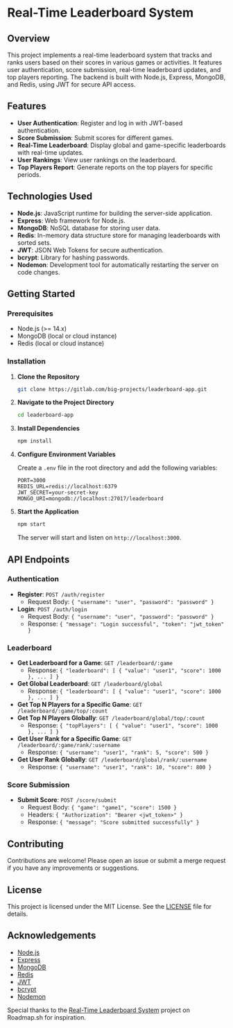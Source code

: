 # Real-Time Leaderboard System

## Overview

This project implements a real-time leaderboard system that tracks and ranks users based on their scores in various games or activities. It features user authentication, score submission, real-time leaderboard updates, and top players reporting. The backend is built with Node.js, Express, MongoDB, and Redis, using JWT for secure API access.

## Features

* **User Authentication**: Register and log in with JWT-based authentication.
* **Score Submission**: Submit scores for different games.
* **Real-Time Leaderboard**: Display global and game-specific leaderboards with real-time updates.
* **User Rankings**: View user rankings on the leaderboard.
* **Top Players Report**: Generate reports on the top players for specific periods.

## Technologies Used

* **Node.js**: JavaScript runtime for building the server-side application.
* **Express**: Web framework for Node.js.
* **MongoDB**: NoSQL database for storing user data.
* **Redis**: In-memory data structure store for managing leaderboards with sorted sets.
* **JWT**: JSON Web Tokens for secure authentication.
* **bcrypt**: Library for hashing passwords.
* **Nodemon**: Development tool for automatically restarting the server on code changes.

## Getting Started

### Prerequisites

* Node.js (>= 14.x)
* MongoDB (local or cloud instance)
* Redis (local or cloud instance)

### Installation

1. **Clone the Repository**

    ```bash
    git clone https://gitlab.com/big-projects/leaderboard-app.git
    ```

2. **Navigate to the Project Directory**

    ```bash
    cd leaderboard-app
    ```

3. **Install Dependencies**

    ```bash
    npm install
    ```

4. **Configure Environment Variables**

    Create a `.env` file in the root directory and add the following variables:

    ```env
    PORT=3000
    REDIS_URL=redis://localhost:6379
    JWT_SECRET=your-secret-key
    MONGO_URI=mongodb://localhost:27017/leaderboard
    ```

5. **Start the Application**

    ```bash
    npm start
    ```

    The server will start and listen on `http://localhost:3000`.

## API Endpoints

### Authentication

* **Register**: `POST /auth/register`
    * Request Body: `{ "username": "user", "password": "password" }`
* **Login**: `POST /auth/login`
    * Request Body: `{ "username": "user", "password": "password" }`
    * Response: `{ "message": "Login successful", "token": "jwt_token" }`

### Leaderboard

* **Get Leaderboard for a Game**: `GET /leaderboard/:game`
    * Response: `{ "leaderboard": [ { "value": "user1", "score": 1000 }, ... ] }`
* **Get Global Leaderboard**: `GET /leaderboard/global`
    * Response: `{ "leaderboard": [ { "value": "user1", "score": 1000 }, ... ] }`
* **Get Top N Players for a Specific Game**: `GET /leaderboard/:game/top/:count`
* **Get Top N Players Globally**: `GET /leaderboard/global/top/:count`
    * Response: `{ "topPlayers": [ { "value": "user1", "score": 1000 }, ... ] }`
* **Get User Rank for a Specific Game**: `GET /leaderboard/:game/rank/:username`
    * Response: `{ "username": "user1", "rank": 5, "score": 500 }`
* **Get User Rank Globally**: `GET /leaderboard/global/rank/:username`
    * Response: `{ "username": "user1", "rank": 10, "score": 800 }`

### Score Submission

* **Submit Score**: `POST /score/submit`
    * Request Body: `{ "game": "game1", "score": 1500 }`
    * Headers: `{ "Authorization": "Bearer <jwt_token>" }`
    * Response: `{ "message": "Score submitted successfully" }`

## Contributing

Contributions are welcome! Please open an issue or submit a merge request if you have any improvements or suggestions.

## License

This project is licensed under the MIT License. See the [LICENSE](LICENSE) file for details.



## Acknowledgements

* [Node.js](https://nodejs.org/)
* [Express](https://expressjs.com/)
* [MongoDB](https://www.mongodb.com/)
* [Redis](https://redis.io/)
* [JWT](https://jwt.io/)
* [bcrypt](https://www.npmjs.com/package/bcrypt)
* [Nodemon](https://www.npmjs.com/package/nodemon)

Special thanks to the [Real-Time Leaderboard System](https://roadmap.sh/projects/realtime-leaderboard-system) project on Roadmap.sh for inspiration.
